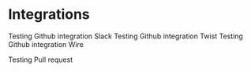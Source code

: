 # Integrations

Testing Github integration Slack
Testing Github integration Twist
Testing Github integration Wire

Testing Pull request

